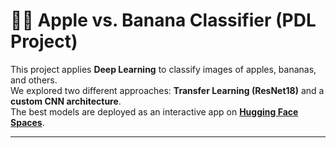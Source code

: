 # 🍏🍌 Apple vs. Banana Classifier (PDL Project)

This project applies **Deep Learning** to classify images of apples, bananas, and others.  
We explored two different approaches: **Transfer Learning (ResNet18)** and a **custom CNN architecture**.  
The best models are deployed as an interactive app on **[Hugging Face Spaces](https://huggingface.co/spaces/rhkraptor/BananaOrApple)**.

---
